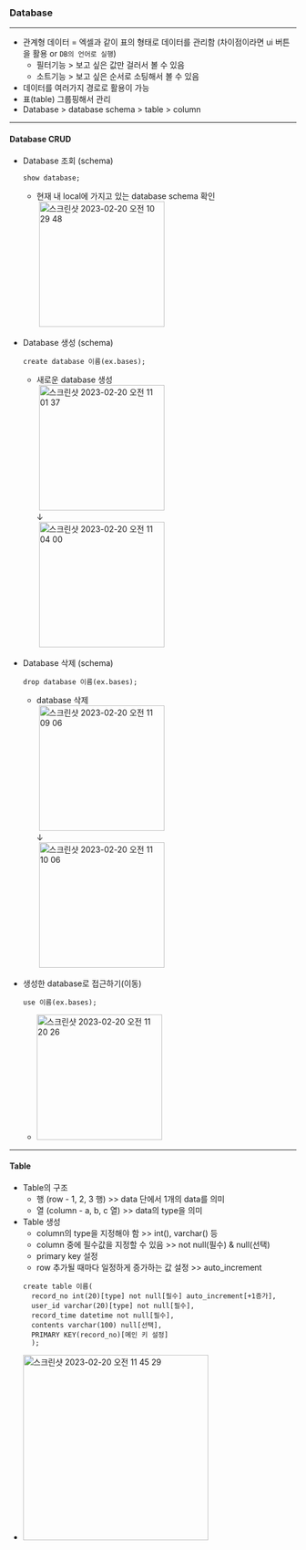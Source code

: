 ### Database
---
- 관계형 데이터 = 엑셀과 같이 표의 형태로 데이터를 관리함 (차이점이라면 ui 버튼을 활용 or `DB의 언어로 실행`)
  - 필터기능 > 보고 싶은 값만 걸러서 볼 수 있음
  - 소트기능 > 보고 싶은 순서로 소팅해서 볼 수 있음
- 데이터를 여러가지 경로로 활용이 가능
- 표(table) 그룹핑해서 관리
- Database > database schema > table > column
---
#### Database CRUD
- Database 조회 (schema)
  ```shell
  show database;
  ```
  - 현재 내 local에 가지고 있는 database schema 확인 </br>
&nbsp;<img width="220" alt="스크린샷 2023-02-20 오전 10 29 48" src="https://user-images.githubusercontent.com/79742210/219989423-8cb38e38-14f4-4b4b-af5a-94391291b9af.png">
- Database 생성 (schema)
  ```shell
  create database 이름(ex.bases);
  ```
  - 새로운 database 생성 </br>
&nbsp;<img width="220" alt="스크린샷 2023-02-20 오전 11 01 37" src="https://user-images.githubusercontent.com/79742210/219992154-4996b70c-5ea3-4da0-a686-34f24b0c31a1.png"> </br>
↓ </br>
&nbsp;<img width="220" alt="스크린샷 2023-02-20 오전 11 04 00" src="https://user-images.githubusercontent.com/79742210/219992366-7fa6f244-d4e7-4a08-ab0f-5945f85911b0.png">
- Database 삭제 (schema)
  ```shell
  drop database 이름(ex.bases);
  ```
  - database 삭제 </br>
&nbsp;<img width="220" alt="스크린샷 2023-02-20 오전 11 09 06" src="https://user-images.githubusercontent.com/79742210/219993040-a7ae8912-777c-4a0e-b4ec-dbc4db5d33db.png"> </br>
↓ </br>
&nbsp;<img width="220" alt="스크린샷 2023-02-20 오전 11 10 06" src="https://user-images.githubusercontent.com/79742210/219993164-8bae7d87-b83c-4fd1-8dea-1a949aa42981.png">

- 생성한 database로 접근하기(이동)

  ```shell
  use 이름(ex.bases);
  ```
  - <img width="220" alt="스크린샷 2023-02-20 오전 11 20 26" src="https://user-images.githubusercontent.com/79742210/219994881-48b6af78-2395-4b63-945d-17a07706b83b.png">
---
#### Table
- Table의 구조
  - 행 (row - 1, 2, 3 행) >> data 단에서 1개의 data를 의미
  - 열 (column - a, b, c 열) >> data의 type을 의미
- Table 생성
  - column의 type을 지정해야 함 >> int(), varchar() 등
  - column 중에 필수값을 지정할 수 있음 >> not null(필수) & null(선택)
  - primary key 설정
  - row 추가될 때마다 일정하게 증가하는 값 설정 >> auto_increment
  ```shell
  create table 이름(
    record_no int(20)[type] not null[필수] auto_increment[+1증가],
    user_id varchar(20)[type] not null[필수],
    record_time datetime not null[필수],
    contents varchar(100) null[선택],
    PRIMARY KEY(record_no)[메인 키 설정]
    );
  ```
- <img width="325" alt="스크린샷 2023-02-20 오전 11 45 29" src="https://user-images.githubusercontent.com/79742210/219997736-0c111527-ac7d-485c-a6d7-6f66b2235715.png">


